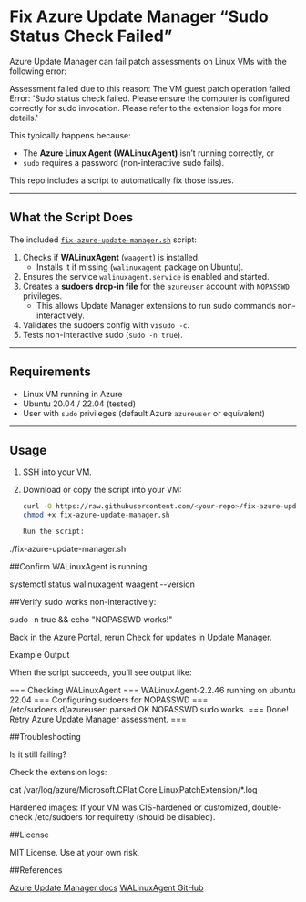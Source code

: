 # Fix Azure Update Manager “Sudo Status Check Failed”

Azure Update Manager can fail patch assessments on Linux VMs with the following error:

Assessment failed due to this reason: The VM guest patch operation failed.
Error: 'Sudo status check failed. Please ensure the computer is configured correctly for sudo invocation.
Please refer to the extension logs for more details.'

This typically happens because:
- The **Azure Linux Agent (WALinuxAgent)** isn’t running correctly, or  
- `sudo` requires a password (non-interactive sudo fails).  

This repo includes a script to automatically fix those issues.

---

## What the Script Does

The included [`fix-azure-update-manager.sh`](./fix-azure-update-manager.sh) script:

1. Checks if **WALinuxAgent** (`waagent`) is installed.  
   - Installs it if missing (`walinuxagent` package on Ubuntu).  
2. Ensures the service `walinuxagent.service` is enabled and started.  
3. Creates a **sudoers drop-in file** for the `azureuser` account with `NOPASSWD` privileges.  
   - This allows Update Manager extensions to run sudo commands non-interactively.  
4. Validates the sudoers config with `visudo -c`.  
5. Tests non-interactive sudo (`sudo -n true`).  

---

## Requirements

- Linux VM running in Azure  
- Ubuntu 20.04 / 22.04 (tested)  
- User with `sudo` privileges (default Azure `azureuser` or equivalent)  

---

## Usage

1. SSH into your VM.  
2. Download or copy the script into your VM:  

   ```bash
   curl -O https://raw.githubusercontent.com/<your-repo>/fix-azure-update-manager.sh
   chmod +x fix-azure-update-manager.sh

   Run the script:

./fix-azure-update-manager.sh


##Confirm WALinuxAgent is running:

systemctl status walinuxagent
waagent --version

##Verify sudo works non-interactively:

sudo -n true && echo "NOPASSWD works!"

Back in the Azure Portal, rerun Check for updates in Update Manager.

Example Output

When the script succeeds, you’ll see output like:

=== Checking WALinuxAgent ===
WALinuxAgent-2.2.46 running on ubuntu 22.04
=== Configuring sudoers for NOPASSWD ===
/etc/sudoers.d/azureuser: parsed OK
NOPASSWD sudo works.
=== Done! Retry Azure Update Manager assessment. ===

##Troubleshooting

Is it still failing?

Check the extension logs:

cat /var/log/azure/Microsoft.CPlat.Core.LinuxPatchExtension/*.log

Hardened images: If your VM was CIS-hardened or customized, double-check /etc/sudoers for requiretty (should be disabled).

##License

MIT License. Use at your own risk.

##References

[Azure Update Manager docs](https://learn.microsoft.com/azure/update-center/overview)
[WALinuxAgent GitHub](https://github.com/Azure/WALinuxAgent)
